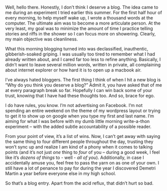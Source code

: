 <!--Brace for Ego | Blog by Alex Recker-->
<!--Let's try blogging.  First, some rules...-->
<!--/brace-for-ego-->
<!--Brace for Ego-->

Well, hello there.  Honestly, I don’t think I deserve a blog.  The idea came to me during an experiment I tried earlier this summer.  For the first half hour of every morning, to help myself wake up, I wrote a thousand words at the computer.  The ultimate aim was to become a more articulate person.  At the very least, my goal was to minimize the amount of time I practice telling stories and riffs in the shower so I can  focus more on showering.  Clearly, my main objective was cleanliness.

What this morning blogging turned into was declassified, inauthentic, gibberish-soaked griping.  I was usually too tired to remember what I had already written about, and I cared far too less to refine anything.  Basically, I didn’t want to leave several million words, written in private, all complaining about internet explorer or how hard it is to open up a macbook air.

I’ve always hated bloggers.  The first thing I think of when I hit a new blog is “Why do you think you deserve a blog?”  Admit it, you have asked that of me at every paragraph break so far.  Hopefully I can win back some of your trust, knowing that I have had these thoughts too.  And so, brace for ego.

I do have rules, you know.  I’m not advertising on Facebook.  I’m not spending an entire weekend on the theme of my wordpress layout or trying to get it to show up on google when you type my first and last name.  I’m aiming for what I was before with my dumb little morning write-a-thon experiment – with the added subtle accountability of a possible reader.

From your point of view, it’s a list of wins.  Now, I can’t get away with saying the same thing to four different people throughout the day, trusting they won’t sync up and realize I am kind of a phony when it comes to talking points (and it’s not just *one* thing to *four* of you – during a good week, I feel like it’s *dozens of things* to - well -  *all of you*).  Additionally, in case I accidentally amuse you, feel free to pass the yarn on as one of your own.  I still have a lot of penance to pay for during the year I discovered Demetri Martin a year before everyone else in my high school.

So that’s a blog entry.  Apart from the acid reflux, that didn’t hurt so bad.